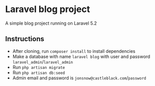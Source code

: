 # Laravel blog project

A simple blog project running on Laravel 5.2

## Instructions

- After cloning, run `composer install` to install dependencies
- Make a database with name `laravel blog` with user and password `laravel_admin`/`laravel_admin`
- Run `php artisan migrate`
- Run `php artisan db:seed`
- Admin email and password is `jonsnow@castleblack.com`/`password`